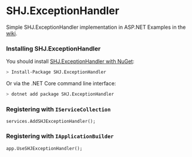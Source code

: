 SHJ.ExceptionHandler
=======

Simple SHJ.ExceptionHandler implementation in ASP.NET
Examples in the [wiki](https://github.com/jabbekhaneh/SHJ.ExceptionHandler).

<!-- ### How do I get started? -->

### Installing SHJ.ExceptionHandler
You should install [SHJ.ExceptionHandler with NuGet](https://www.nuget.org/packages/SHJ.ExceptionHandler):

```bash
> Install-Package SHJ.ExceptionHandler
```

Or via the .NET Core command line interface:
   
```bash
> dotnet add package SHJ.ExceptionHandler
```

### Registering with `IServiceCollection`

```
services.AddSHJExceptionHandler();

```

### Registering with `IApplicationBuilder`

```
app.UseSHJExceptionHandler();
```



